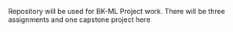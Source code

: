 Repository will be used for BK-ML Project work. There will be three assignments and one capstone project here
